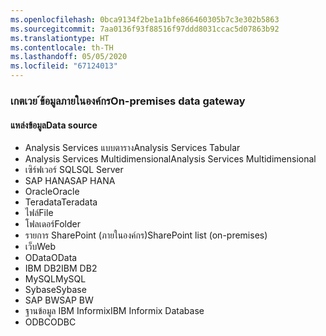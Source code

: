 ```yaml
---
ms.openlocfilehash: 0bca9134f2be1a1bfe866460305b7c3e302b5863
ms.sourcegitcommit: 7aa0136f93f88516f97ddd8031ccac5d07863b92
ms.translationtype: HT
ms.contentlocale: th-TH
ms.lasthandoff: 05/05/2020
ms.locfileid: "67124013"
---
```

### <a name="on-premises-data-gateway"></a><span data-ttu-id="406ed-101">เกตเวย ์ข้อมูลภายในองค์กร</span><span class="sxs-lookup"><span data-stu-id="406ed-101">On-premises data gateway</span></span>

#### <a name="data-source"></a><span data-ttu-id="406ed-102">แหล่งข้อมูล</span><span class="sxs-lookup"><span data-stu-id="406ed-102">Data source</span></span>

* <span data-ttu-id="406ed-103">Analysis Services แบบตาราง</span><span class="sxs-lookup"><span data-stu-id="406ed-103">Analysis Services Tabular</span></span>
* <span data-ttu-id="406ed-104">Analysis Services Multidimensional</span><span class="sxs-lookup"><span data-stu-id="406ed-104">Analysis Services Multidimensional</span></span>
* <span data-ttu-id="406ed-105">เซิร์ฟเวอร์ SQL</span><span class="sxs-lookup"><span data-stu-id="406ed-105">SQL Server</span></span>
* <span data-ttu-id="406ed-106">SAP HANA</span><span class="sxs-lookup"><span data-stu-id="406ed-106">SAP HANA</span></span>
* <span data-ttu-id="406ed-107">Oracle</span><span class="sxs-lookup"><span data-stu-id="406ed-107">Oracle</span></span>
* <span data-ttu-id="406ed-108">Teradata</span><span class="sxs-lookup"><span data-stu-id="406ed-108">Teradata</span></span>
* <span data-ttu-id="406ed-109">ไฟล์</span><span class="sxs-lookup"><span data-stu-id="406ed-109">File</span></span>
* <span data-ttu-id="406ed-110">โฟลเดอร์</span><span class="sxs-lookup"><span data-stu-id="406ed-110">Folder</span></span>
* <span data-ttu-id="406ed-111">รายการ SharePoint (ภายในองค์กร)</span><span class="sxs-lookup"><span data-stu-id="406ed-111">SharePoint list (on-premises)</span></span>
* <span data-ttu-id="406ed-112">เว็บ</span><span class="sxs-lookup"><span data-stu-id="406ed-112">Web</span></span>
* <span data-ttu-id="406ed-113">OData</span><span class="sxs-lookup"><span data-stu-id="406ed-113">OData</span></span>
* <span data-ttu-id="406ed-114">IBM DB2</span><span class="sxs-lookup"><span data-stu-id="406ed-114">IBM DB2</span></span>
* <span data-ttu-id="406ed-115">MySQL</span><span class="sxs-lookup"><span data-stu-id="406ed-115">MySQL</span></span>
* <span data-ttu-id="406ed-116">Sybase</span><span class="sxs-lookup"><span data-stu-id="406ed-116">Sybase</span></span>
* <span data-ttu-id="406ed-117">SAP BW</span><span class="sxs-lookup"><span data-stu-id="406ed-117">SAP BW</span></span>
* <span data-ttu-id="406ed-118">ฐานข้อมูล IBM Informix</span><span class="sxs-lookup"><span data-stu-id="406ed-118">IBM Informix Database</span></span>
* <span data-ttu-id="406ed-119">ODBC</span><span class="sxs-lookup"><span data-stu-id="406ed-119">ODBC</span></span>

